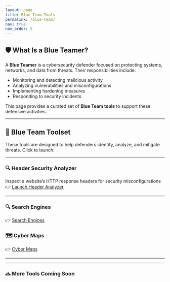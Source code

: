 ```yaml
---
layout: page
title: Blue Team Tools
permalink: /blue-team/
nav: true
nav_order: 5
---
```


## 🛡️ What Is a Blue Teamer?

A **Blue Teamer** is a cybersecurity defender focused on protecting systems, networks, and data from threats. Their responsibilities include:

- Monitoring and detecting malicious activity  
- Analyzing vulnerabilities and misconfigurations  
- Implementing hardening measures  
- Responding to security incidents

This page provides a curated set of **Blue Team tools** to support these defensive activities.

---

## 🔵 Blue Team Toolset

These tools are designed to help defenders identify, analyze, and mitigate threats. Click to launch:

---

### 🔍 Header Security Analyzer  
Inspect a website’s HTTP response headers for security misconfigurations  
👉 [Launch Header Analyzer](/tools/header-analyzer/)

---

### 🔍 Search Engines  
👉 [Search Engines](/cybersearch/)
### 🗺️ Cyber Maps
👉 [Cyber Maps](/maps/)

---

<!--
### 📡 IP Reputation Checker  
Check if an IP address is flagged for abuse, scanning, or malicious activity  
👉 [Launch IP Reputation Checker](/tools/ip-reputation/)
-->
---

### 🔜 More Tools Coming Soon  
<!-- Have an idea for a new Blue Team tool? [Submit a feature request](mailto:you@example.com)
-->
